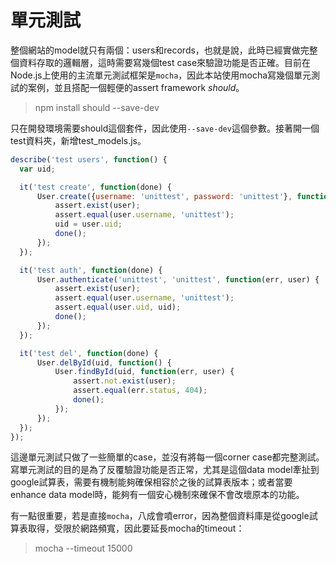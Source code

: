 # 單元測試
整個網站的model就只有兩個：users和records，也就是說，此時已經實做完整個資料存取的邏輯層，這時需要寫幾個test case來驗證功能是否正確。目前在Node.js上使用的主流單元測試框架是`mocha`，因此本站使用mocha寫幾個單元測試的案例，並且搭配一個輕便的assert framework *should*。
> npm install should --save-dev

只在開發環境需要should這個套件，因此使用`--save-dev`這個參數。接著開一個test資料夾，新增test_models.js。

```js
describe('test users', function() {
  var uid;

  it('test create', function(done) {
      User.create({username: 'unittest', password: 'unittest'}, function(err, user) {
          assert.exist(user);
          assert.equal(user.username, 'unittest');
          uid = user.uid;
          done();
      });
  });

  it('test auth', function(done) {
      User.authenticate('unittest', 'unittest', function(err, user) {
          assert.exist(user);
          assert.equal(user.username, 'unittest');
          assert.equal(user.uid, uid);
          done();
      });
  });

  it('test del', function(done) {
      User.delById(uid, function() {
          User.findById(uid, function(err, user) {
              assert.not.exist(user);
              assert.equal(err.status, 404);
              done();
          });
      });
  });
});
```

這邊單元測試只做了一些簡單的case，並沒有將每一個corner case都完整測試。寫單元測試的目的是為了反覆驗證功能是否正常，尤其是這個data model牽扯到google試算表，需要有機制能夠確保相容於之後的試算表版本；或者當要enhance data model時，能夠有一個安心機制來確保不會改壞原本的功能。

有一點很重要，若是直接`mocha`，八成會噴error，因為整個資料庫是從google試算表取得，受限於網路頻寬，因此要延長mocha的timeout：
> mocha --timeout 15000

